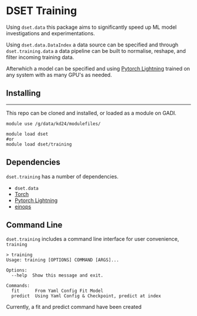 # DSET Training

Using `dset.data` this package aims to significantly speed up ML model investigations and experimentations. 

Using `dset.data.DataIndex` a data source can be specified and through `dset.training.data` a data pipeline can be built to normalise, reshape, and filter incoming training data.

Afterwhich a model can be specified and using [Pytorch Lightning](https://pytorch-lightning.readthedocs.io/en/stable/) trained on any system with as many GPU's as needed.



## Installing
---
This repo can be cloned and installed, or loaded as a module on GADI.
``` shell
module use /g/data/kd24/modulefiles/

module load dset
#or
module load dset/training
```

## Dependencies
`dset.training` has a number of dependencies.

- `dset.data`
- [Torch](https://pytorch.org/)
- [Pytorch Lightning](https://pytorch-lightning.readthedocs.io/en/stable/) 
- [einops](https://github.com/arogozhnikov/einops) 



## Command Line
`dset.training` includes a command line interface for user convenience, `training`
```shell
> training
Usage: training [OPTIONS] COMMAND [ARGS]...

Options:
  --help  Show this message and exit.

Commands:
  fit      From Yaml Config Fit Model
  predict  Using Yaml Config & Checkpoint, predict at index
```

Currently, a fit and predict command have been created